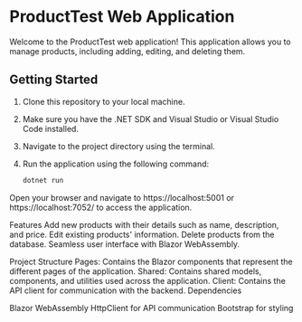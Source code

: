 
# ProductTest Web Application

Welcome to the ProductTest web application! This application allows you to manage products, including adding, editing, and deleting them.

## Getting Started

1. Clone this repository to your local machine.
2. Make sure you have the .NET SDK and Visual Studio or Visual Studio Code installed.
3. Navigate to the project directory using the terminal.
4. Run the application using the following command:

   ```bash
   dotnet run
   
Open your browser and navigate to https://localhost:5001 or https://localhost:7052/ to access the application.

Features
Add new products with their details such as name, description, and price.
Edit existing products' information.
Delete products from the database.
Seamless user interface with Blazor WebAssembly.

Project Structure
Pages: Contains the Blazor components that represent the different pages of the application.
Shared: Contains shared models, components, and utilities used across the application.
Client: Contains the API client for communication with the backend.
Dependencies

Blazor WebAssembly
HttpClient for API communication
Bootstrap for styling

